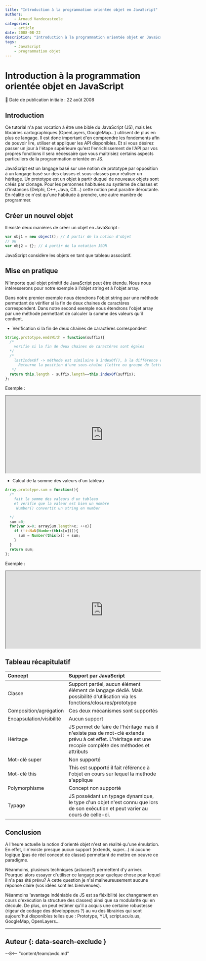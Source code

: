 ```yaml
---
title: "Introduction à la programmation orientée objet en JavaScript"
authors:
    - Arnaud Vandecasteele
categories:
    - article
date: 2008-08-22
description: "Introduction à la programmation orientée objet en JavaScript"
tags:
    - JavaScript
    - programmation objet
---
```


# Introduction à la programmation orientée objet en JavaScript

:calendar: Date de publication initiale : 22 août 2008

## Introduction

Ce tutorial n'a pas vocation à être une bible du JavaScript (JS), mais les librairies cartographiques (OpenLayers, GoogleMap...) utilisent de plus en plus ce langage. Il est donc important d'en comprendre les fondements afin de pouvoir lire, utiliser et appliquer les API disponibles. Et si vous désirez passer un jour à l'étape supérieure qu'est l'enrichissement de l'API par vos propres fonctions il sera nécessaire que vous maitrisiez certains aspects particuliers de la programmation orientée en JS.

JavaScript est un langage basé sur une notion de prototype par opposition à un langage basé sur des classes et sous-classes pour réaliser un héritage. Un prototype est un objet à partir duquel de nouveaux objets sont créés par clonage. Pour les personnes habituées au système de classes et d'instances (Delphi, C++, Java, C#...) cette notion peut paraitre déroutante. En réalité ce n'est qu'une habitude à prendre, une autre manière de programmer.

## Créer un nouvel objet

Il existe deux manières de créer un objet en JavaScript :

```javascript
var obj1 = new object(); // A partir de la notion d'objet
// ou
var obj2 = {}; // A partir de la notation JSON
```

JavaScript considère les objets en tant que tableau associatif.

## Mise en pratique

N'importe quel objet primitif de JavaScript peut être étendu. Nous nous intéresserons pour notre exemple à l'objet string et à l'objet array.

Dans notre premier exemple nous étendrons l'objet string par une méthode permettant de vérifier si la fin de deux chaines de caractères correspondent.
Dans notre second exemple nous étendrons l'objet array par une méthode permettant de calculer la somme des valeurs qu'il contient.

- Verification si la fin de deux chaines de caractères correspondent

```javascript
String.prototype.endsWith = function(suffix){
  /*
    verifie si la fin de deux chaines de caractères sont égales				
  */
  /* 	
    lastIndexOf -> méthode est similaire à indexOf(), à la différence que la recherche se fait de droite à gauche :
      Retourne la position d'une sous-chaîne (lettre ou groupe de lettres) dans une chaîne de caractère
   */
  return this.length - suffix.length==this.indexOf(suffix);
};		
```

Exemple :

<iframe src="http://geotribu.net/applications/tutoriaux/tuto_js/objetString_lastIndexOf.htm" width="630px" height="250px"></iframe>

- Calcul de la somme des valeurs d'un tableau

```javascript
Array.prototype.sum = function(){
  /*
    fait la somme des valeurs d'un tableau		
    et verifie que la valeur est bien un nombre
     Number() convertit un string en number

  */
  sum =0;
  for(var x=0; arraySum.length>x; ++x){		
    if (!isNaN(Number(this[x]))){		
      sum = Number(this[x]) + sum;
    }		
  }
  return sum;
};
```

Exemple :

<iframe src="http://geotribu.net/applications/tutoriaux/tuto_js/objetArray_lsumValue.htm" width="630px" height="250px"></iframe>

## Tableau récapitulatif

|Concept	|Support par JavaScript|
|:--------------- |:---------------|
|Classe	|Support partiel, aucun élément élément de langage dédié. Mais possibilité d'utilisation via les fonctions/closures/prototype|
Composition/agrégation	|Ces deux mécanismes sont supportés|
Encapsulation/visibilité	|Aucun support|
Héritage	|JS permet de faire de l'héritage mais il n'existe pas de mot-clé extends prévu à cet effet. L'héritage est une recopie compléte des méthodes et attributs|
Mot-clé super	|Non supporté|
Mot-clé this	|This est supporté il fait référence à l'objet en cours sur lequel la methode s'applique|
Polymorphisme	|Concept non supporté|
Typage	|JS possédant un typage dynamique, le type d'un objet n'est connu que lors de son exécution et peut varier au cours de celle-ci.|

## Conclusion

A l'heure actuelle la notion d'orienté objet n'est en réalité qu'une émulation. En effet, il n'existe presque aucun support (extends, super...) ni aucune logique (pas de réel concept de classe) permettant de mettre en oeuvre ce paradigme.

Néanmoins, plusieurs techniques (astuces?) permettent d'y arriver. Pourquoi alors essayer d'utiliser ce langage pour quelque chose pour lequel il n'a pas été prévu? A cette question je n'ai malheureusement aucune réponse claire (vos idées sont les bienvenues).

Néanmoins 'avantage indéniable de JS est sa fléxibilité (ex changement en cours d'exécution la structure des classes) ainsi que sa modularité qui en découle. De plus, on peut estimer qu'il a acquis une certaine robustesse (rigeur de codage des développeurs ?) au vu des librairies qui sont aujourd'hui disponibles telles que : Prototype, YUI, script.aculo.us, GoogleMap, OpenLayers...

----

## Auteur {: data-search-exclude }

--8<-- "content/team/avdc.md"
